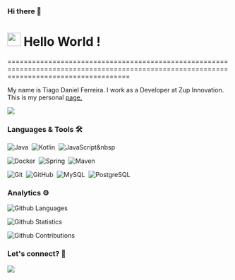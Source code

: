 ### Hi there 👋

<h1><img src="https://emojis.slackmojis.com/emojis/images/1531849430/4246/blob-sunglasses.gif?1531849430" width="30"/> Hello World ! </h1>
==========================================================================================================================================


My name is Tiago Daniel Ferreira. I work as a Developer at Zup Innovation.
This is my personal <a href="https://tiago-ferreira.github.io/">page.</a>

![](http://estruyf-github.azurewebsites.net/api/VisitorHit?user=tiago-ferreira&repo=tiago-ferreira&countColorcountColor)

### Languages & Tools 🛠  

![Java](https://img.shields.io/badge/-Java-05122A?style=flat&logo=Java&logoColor=white)&nbsp;
![Kotlin](https://img.shields.io/badge/-Java-05122A?style=flat&logo=kotlin)&nbsp;
![JavaScript](https://img.shields.io/badge/-Java-05122A?style=flat&logo=javascript)&nbsp

![Docker](https://img.shields.io/badge/-Docker-05122A?style=flat&logo=docker)&nbsp;
![Spring](https://img.shields.io/badge/-Spring-05122A?style=flat&logo=spring&logoColor=white)&nbsp;
![Maven](https://img.shields.io/badge/-Maven-05122A?style=flat&logo=apache-maven&logoColor=white)&nbsp;

![Git](https://img.shields.io/badge/-Git-05122A?style=flat&logo=git)&nbsp;
![GitHub](https://img.shields.io/badge/-GitHub-05122A?style=flat&logo=github)&nbsp;
![MySQL](https://img.shields.io/badge/-MySQL-05122A?style=flat&logo=mysql&logoColor=white)&nbsp;
![PostgreSQL](https://img.shields.io/badge/-PostgreSQL-05122A?style=flat&logo=postgresql)&nbsp;



### Analytics ⚙️

![Github Languages](https://github-readme-stats.vercel.app/api/top-langs/?username=tiago-ferreira&layout=compact&count_private=true)

![Github Statistics](https://github-readme-stats.vercel.app/api/?username=tiago-ferreira&count_private=true&show_icons=true)

![Github Contributions](https://github-readme-streak-stats.herokuapp.com/?user=dsamuel32&hide_border=true)

### Let's connect? 🤝

<p align="left">

<a href="https://www.linkedin.com/in/diego-samuel-alves/"><img src="https://img.shields.io/badge/-LinkedIn-0077B5?style=flat&logo=Linkedin&logoColor=white"/></a>

</p>
